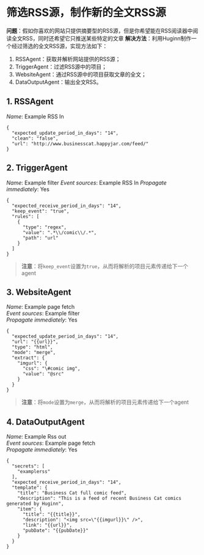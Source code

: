 # 筛选RSS源，制作新的全文RSS源
**问题**：假如你喜欢的网站只提供摘要型的RSS源，但是你希望能在RSS阅读器中阅读全文RSS，同时还希望它只推送某些特定的文章
**解决方法**：利用Huginn制作一个经过筛选的全文RSS源，实现方法如下：
1. RSSAgent：获取并解析网站提供的RSS源；
2. TriggerAgent：过滤RSS源中的项目；
3. WebsiteAgent：通过RSS源中的项目获取文章的全文；
4. DataOutputAgent：输出全文RSS。

## 1. RSSAgent
_Name_: Example RSS In
```
{
  "expected_update_period_in_days": "14",
  "clean": "false",
  "url": "http://www.businesscat.happyjar.com/feed/"
}
```
## 2. TriggerAgent
_Name_: Example filter
_Event sources_: Example RSS In
_Propagate immediately_: Yes
```
{
  "expected_receive_period_in_days": "14",
  "keep_event": "true",
  "rules": [
    {
      "type": "regex",
      "value": ".*\\/comic\\/.*",
      "path": "url"
    }
  ]
}
```
> **注意**：将`keep_event`设置为`true`，从而将解析的项目元素传递给下一个agent

## 3. WebsiteAgent
_Name_: Example page fetch  
_Event sources_: Example filter  
_Propagate immediately_: Yes  
```
{
  "expected_update_period_in_days": "14",
  "url": "{{url}}",
  "type": "html",
  "mode": "merge",
  "extract": {
    "imgurl": {
      "css": "\#comic img",
      "value": "@src"
    }
  }
}
```
> **注意**：将`mode`设置为`merge`，从而将解析的项目元素传递给下一个agent

## 4. DataOutputAgent
_Name_: Example Rss out  
_Event sources_: Example page fetch  
_Propagate immediately_: Yes  
```
{
  "secrets": [
    "examplerss"
  ],
  "expected_receive_period_in_days": "14",
  "template": {
    "title": "Business Cat full comic feed",
    "description": "This is a feed of recent Business Cat comics generated by Huginn",
    "item": {
      "title": "{{title}}",
      "description": "<img src=\"{{imgurl}}\" />",
      "link": "{{url}}",
      "pubDate": "{{pubDate}}"
    }
  }
}
```
 